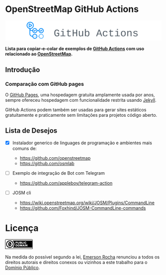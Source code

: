 # OpenStreetMap GitHub Actions
[![img/github-actions.png](img/github-actions.png)](https://github.com/features/actions)

**Lista para copiar-e-colar de exemplos de [GitHub Actions](https://github.com/features/actions) com uso relacionado ao [OpenStreetMap](https://www.openstreetmap.org/help).**

## Introdução

### Comparação com GitHub pages
O [GitHub Pages](https://pages.github.com/),
uma hospedagem gratuita amplamente usada por anos,
sempre ofereceu hospedagem com funcionalidade restrita usando [Jekyll](https://jekyllrb.com/).

GitHub Actions podem também ser usadas para gerar sites estáticos gratuitamente e praticamente sem limitações para projetos código aberto.

## Lista de Desejos

- [x] Instalador generico de linguages de programação e ambientes mais comuns de:
  - https://github.com/openstreetmap
  - https://github.com/osmlab
- [ ] Exemplo de integração de Bot com Telegram
  - https://github.com/appleboy/telegram-action
- [ ] JOSM cli
  - https://wiki.openstreetmap.org/wiki/JOSM/Plugins/CommandLine
  - https://github.com/Foxhind/JOSM-CommandLine-commands


  <!--
  - Maybe
    - https://github.com/marketplace/actions/workflow-webhook-action
    - https://kontent.ai/blog/how-to-trigger-github-action-using-webhook-with-no-code/
  -->

# Licença

[![Domínio Público](img/dominio-publico.png)](LICENSE)

Na medida do possível segundo a lei, [Emerson Rocha](https://github.com/fititnt)
renunciou a todos os direitos autorais e direitos conexos ou vizinhos a este
trabalho para o [Domínio Público](LICENSE).